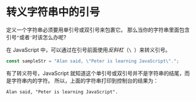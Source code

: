 # 转义字符串中的引号

定义一个字符串必须要用单引号或双引号来包裹它。 那么当你的字符串里面包含引号`"`或者`'`时该怎么办呢?

在 JavaScript 中，可以通过在引号前面使用*反斜杠*（`\ `）来转义引号。

```javascript
const sampleStr = "Alan said, \"Peter is learning JavaScript\".";
```

有了转义符号，JavaScript 就知道这个单引号或双引号并不是字符串的结尾，而是字符串内的字符。 所以，上面的字符串打印到控制台的结果为：

```
Alan said, "Peter is learning JavaScript".
```